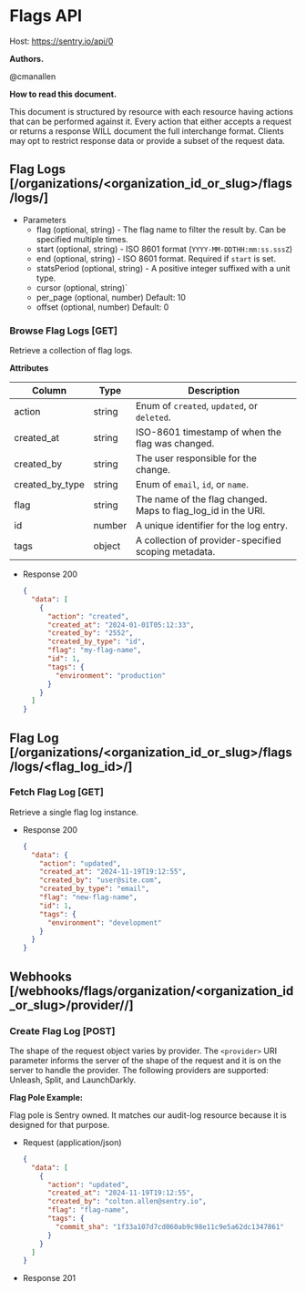 # Flags API

Host: https://sentry.io/api/0

**Authors.**

@cmanallen

**How to read this document.**

This document is structured by resource with each resource having actions that can be performed against it. Every action that either accepts a request or returns a response WILL document the full interchange format. Clients may opt to restrict response data or provide a subset of the request data.

## Flag Logs [/organizations/<organization_id_or_slug>/flags/logs/]

- Parameters
  - flag (optional, string) - The flag name to filter the result by. Can be specified multiple times.
  - start (optional, string) - ISO 8601 format (`YYYY-MM-DDTHH:mm:ss.sssZ`)
  - end (optional, string) - ISO 8601 format. Required if `start` is set.
  - statsPeriod (optional, string) - A positive integer suffixed with a unit type.
  - cursor (optional, string)`
  - per_page (optional, number)
    Default: 10
  - offset (optional, number)
    Default: 0

### Browse Flag Logs [GET]

Retrieve a collection of flag logs.

**Attributes**

| Column          | Type   | Description                                                   |
| --------------- | ------ | ------------------------------------------------------------- |
| action          | string | Enum of `created`, `updated`, or `deleted`.                   |
| created_at      | string | ISO-8601 timestamp of when the flag was changed.              |
| created_by      | string | The user responsible for the change.                          |
| created_by_type | string | Enum of `email`, `id`, or `name`.                             |
| flag            | string | The name of the flag changed. Maps to flag_log_id in the URI. |
| id              | number | A unique identifier for the log entry.                        |
| tags            | object | A collection of provider-specified scoping metadata.          |

- Response 200

  ```json
  {
    "data": [
      {
        "action": "created",
        "created_at": "2024-01-01T05:12:33",
        "created_by": "2552",
        "created_by_type": "id",
        "flag": "my-flag-name",
        "id": 1,
        "tags": {
          "environment": "production"
        }
      }
    ]
  }
  ```

## Flag Log [/organizations/<organization_id_or_slug>/flags/logs/<flag_log_id>/]

### Fetch Flag Log [GET]

Retrieve a single flag log instance.

- Response 200

  ```json
  {
    "data": {
      "action": "updated",
      "created_at": "2024-11-19T19:12:55",
      "created_by": "user@site.com",
      "created_by_type": "email",
      "flag": "new-flag-name",
      "id": 1,
      "tags": {
        "environment": "development"
      }
    }
  }
  ```

## Webhooks [/webhooks/flags/organization/<organization_id_or_slug>/provider/<provider>/]

### Create Flag Log [POST]

The shape of the request object varies by provider. The `<provider>` URI parameter informs the server of the shape of the request and it is on the server to handle the provider. The following providers are supported: Unleash, Split, and LaunchDarkly.

**Flag Pole Example:**

Flag pole is Sentry owned. It matches our audit-log resource because it is designed for that purpose.

- Request (application/json)

  ```json
  {
    "data": [
      {
        "action": "updated",
        "created_at": "2024-11-19T19:12:55",
        "created_by": "colton.allen@sentry.io",
        "flag": "flag-name",
        "tags": {
          "commit_sha": "1f33a107d7cd060ab9c98e11c9e5a62dc1347861"
        }
      }
    ]
  }
  ```

- Response 201
